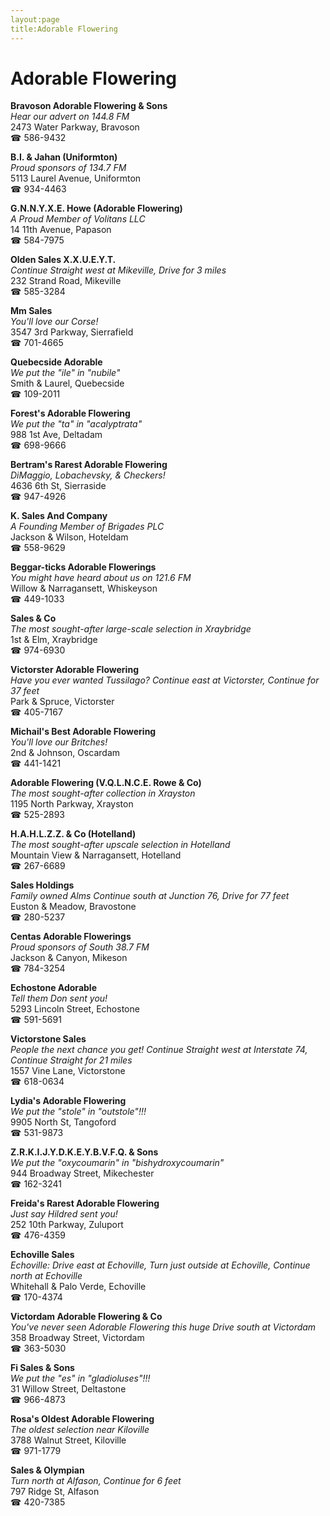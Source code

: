 ```yaml
---
layout:page
title:Adorable Flowering
---
```

# Adorable Flowering

**Bravoson Adorable Flowering & Sons**  
_Hear our advert on 144.8 FM_  
2473 Water Parkway, Bravoson  
☎ 586-9432



**B.I. & Jahan (Uniformton)**  
_Proud sponsors of 134.7 FM_  
5113 Laurel Avenue, Uniformton  
☎ 934-4463



**G.N.N.Y.X.E. Howe (Adorable Flowering)**  
_A Proud Member of Volitans LLC_  
14 11th Avenue, Papason  
☎ 584-7975



**Olden Sales X.X.U.E.Y.T.**  
_Continue Straight west at Mikeville, Drive for 3 miles_  
232 Strand Road, Mikeville  
☎ 585-3284



**Mm Sales**  
_You'll love our Corse!_  
3547 3rd Parkway, Sierrafield  
☎ 701-4665



**Quebecside Adorable**  
_We put the "ile" in "nubile"_  
Smith & Laurel, Quebecside  
☎ 109-2011



**Forest's Adorable Flowering**  
_We put the "ta" in "acalyptrata"_  
988 1st Ave, Deltadam  
☎ 698-9666



**Bertram's Rarest Adorable Flowering**  
_DiMaggio, Lobachevsky, & Checkers!_  
4636 6th St, Sierraside  
☎ 947-4926



**K. Sales And Company**  
_A Founding Member of Brigades PLC_  
Jackson & Wilson, Hoteldam  
☎ 558-9629



**Beggar-ticks Adorable Flowerings**  
_You might have heard about us on 121.6 FM_  
Willow & Narragansett, Whiskeyson  
☎ 449-1033



**Sales & Co**  
_The most sought-after large-scale selection in Xraybridge_  
1st & Elm, Xraybridge  
☎ 974-6930



**Victorster Adorable Flowering**  
_Have you ever wanted Tussilago? 
Continue east at Victorster, Continue for 37 feet_  
Park & Spruce, Victorster  
☎ 405-7167



**Michail's Best Adorable Flowering**  
_You'll love our Britches!_  
2nd & Johnson, Oscardam  
☎ 441-1421



**Adorable Flowering (V.Q.L.N.C.E. Rowe & Co)**  
_The most sought-after collection in Xrayston_  
1195 North Parkway, Xrayston  
☎ 525-2893



**H.A.H.L.Z.Z. & Co (Hotelland)**  
_The most sought-after upscale selection in Hotelland_  
Mountain View & Narragansett, Hotelland  
☎ 267-6689



**Sales Holdings**  
_Family owned Alms 
Continue south at Junction 76, Drive for 77 feet_  
Euston & Meadow, Bravostone  
☎ 280-5237



**Centas Adorable Flowerings**  
_Proud sponsors of South 38.7 FM_  
Jackson & Canyon, Mikeson  
☎ 784-3254



**Echostone Adorable**  
_Tell them Don sent you!_  
5293 Lincoln Street, Echostone  
☎ 591-5691



**Victorstone Sales**  
_People the next chance you get! 
Continue Straight west at Interstate 74, Continue Straight for 21 miles_  
1557 Vine Lane, Victorstone  
☎ 618-0634



**Lydia's Adorable Flowering**  
_We put the "stole" in "outstole"!!!_  
9905 North St, Tangoford  
☎ 531-9873



**Z.R.K.I.J.Y.D.K.E.Y.B.V.F.Q. & Sons**  
_We put the "oxycoumarin" in "bishydroxycoumarin"_  
944 Broadway Street, Mikechester  
☎ 162-3241



**Freida's Rarest Adorable Flowering**  
_Just say Hildred sent you!_  
252 10th Parkway, Zuluport  
☎ 476-4359



**Echoville Sales**  
_Echoville: Drive east at Echoville, Turn just outside at Echoville, Continue north at Echoville_  
Whitehall & Palo Verde, Echoville  
☎ 170-4374



**Victordam Adorable Flowering & Co**  
_You've never seen Adorable Flowering this huge 
Drive south at Victordam_  
358 Broadway Street, Victordam  
☎ 363-5030



**Fi Sales & Sons**  
_We put the "es" in "gladioluses"!!!_  
31 Willow Street, Deltastone  
☎ 966-4873



**Rosa's Oldest Adorable Flowering**  
_The oldest selection near Kiloville_  
3788 Walnut Street, Kiloville  
☎ 971-1779



**Sales & Olympian**  
_Turn north at Alfason, Continue for 6 feet_  
797 Ridge St, Alfason  
☎ 420-7385



